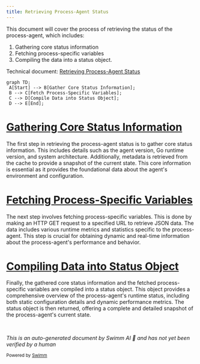 ```yaml
---
title: Retrieving Process-Agent Status
---
```

This document will cover the process of retrieving the status of the process-agent, which includes:

1. Gathering core status information
2. Fetching process-specific variables
3. Compiling the data into a status object.

Technical document: <SwmLink doc-title="Retrieving Process-Agent Status">[Retrieving Process-Agent Status](/.swm/retrieving-process-agent-status.33nwi1mq.sw.md)</SwmLink>

```mermaid
graph TD;
 A[Start] --> B[Gather Core Status Information];
 B --> C[Fetch Process-Specific Variables];
 C --> D[Compile Data into Status Object];
 D --> E[End];
```

# [Gathering Core Status Information](https://app.swimm.io/repos/Z2l0aHViJTNBJTNBZGF0YWRvZy1hZ2VudCUzQSUzQVN3aW1tLURlbW8=/docs/33nwi1mq#getcorestatus)

The first step in retrieving the process-agent status is to gather core status information. This includes details such as the agent version, Go runtime version, and system architecture. Additionally, metadata is retrieved from the cache to provide a snapshot of the current state. This core information is essential as it provides the foundational data about the agent's environment and configuration.

# [Fetching Process-Specific Variables](https://app.swimm.io/repos/Z2l0aHViJTNBJTNBZGF0YWRvZy1hZ2VudCUzQSUzQVN3aW1tLURlbW8=/docs/33nwi1mq#getexpvars)

The next step involves fetching process-specific variables. This is done by making an HTTP GET request to a specified URL to retrieve JSON data. The data includes various runtime metrics and statistics specific to the process-agent. This step is crucial for obtaining dynamic and real-time information about the process-agent's performance and behavior.

# [Compiling Data into Status Object](https://app.swimm.io/repos/Z2l0aHViJTNBJTNBZGF0YWRvZy1hZ2VudCUzQSUzQVN3aW1tLURlbW8=/docs/33nwi1mq#getstatus)

Finally, the gathered core status information and the fetched process-specific variables are compiled into a status object. This object provides a comprehensive overview of the process-agent's runtime status, including both static configuration details and dynamic performance metrics. The status object is then returned, offering a complete and detailed snapshot of the process-agent's current state.

&nbsp;

*This is an auto-generated document by Swimm AI 🌊 and has not yet been verified by a human*

<SwmMeta version="3.0.0" repo-id="Z2l0aHViJTNBJTNBZGF0YWRvZy1hZ2VudCUzQSUzQVN3aW1tLURlbW8=" repo-name="datadog-agent"><sup>Powered by [Swimm](/)</sup></SwmMeta>
